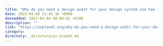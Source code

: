 ```yaml
---
title: "Why do you need a design audit for your design system and how to conduct one?"
date: 2023-04-03 21:41:16 +0000
dateadded: 2023-04-04 00:00:41 +0100
description: ""
link: "https://uxplanet.org/why-do-you-need-a-design-audit-for-your-design-system-and-how-to-conduct-one-637dab97530b?source=rss----819cc2aaeee0---4"
category:
directory: _directory/ux-planet.md
---
```

